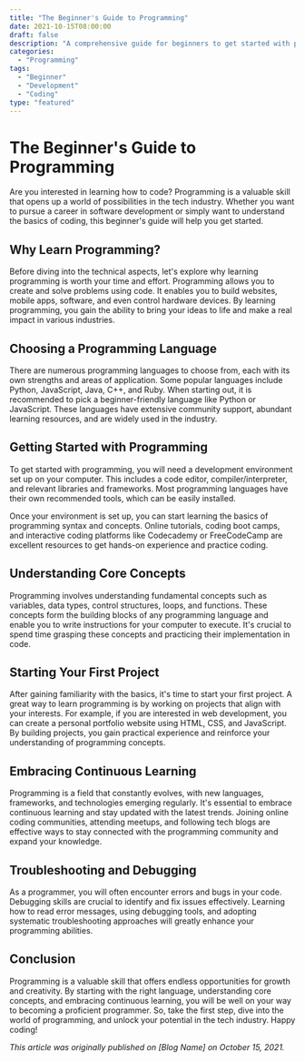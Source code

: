 ```yaml
---
title: "The Beginner's Guide to Programming"
date: 2021-10-15T08:00:00
draft: false
description: "A comprehensive guide for beginners to get started with programming."
categories: 
  - "Programming"
tags: 
  - "Beginner"
  - "Development"
  - "Coding"
type: "featured"
---
```


# The Beginner's Guide to Programming

Are you interested in learning how to code? Programming is a valuable skill that opens up a world of possibilities in the tech industry. Whether you want to pursue a career in software development or simply want to understand the basics of coding, this beginner's guide will help you get started. 

## Why Learn Programming?

Before diving into the technical aspects, let's explore why learning programming is worth your time and effort. Programming allows you to create and solve problems using code. It enables you to build websites, mobile apps, software, and even control hardware devices. By learning programming, you gain the ability to bring your ideas to life and make a real impact in various industries.

## Choosing a Programming Language

There are numerous programming languages to choose from, each with its own strengths and areas of application. Some popular languages include Python, JavaScript, Java, C++, and Ruby. When starting out, it is recommended to pick a beginner-friendly language like Python or JavaScript. These languages have extensive community support, abundant learning resources, and are widely used in the industry.

## Getting Started with Programming

To get started with programming, you will need a development environment set up on your computer. This includes a code editor, compiler/interpreter, and relevant libraries and frameworks. Most programming languages have their own recommended tools, which can be easily installed.

Once your environment is set up, you can start learning the basics of programming syntax and concepts. Online tutorials, coding boot camps, and interactive coding platforms like Codecademy or FreeCodeCamp are excellent resources to get hands-on experience and practice coding.

## Understanding Core Concepts

Programming involves understanding fundamental concepts such as variables, data types, control structures, loops, and functions. These concepts form the building blocks of any programming language and enable you to write instructions for your computer to execute. It's crucial to spend time grasping these concepts and practicing their implementation in code.

## Starting Your First Project

After gaining familiarity with the basics, it's time to start your first project. A great way to learn programming is by working on projects that align with your interests. For example, if you are interested in web development, you can create a personal portfolio website using HTML, CSS, and JavaScript. By building projects, you gain practical experience and reinforce your understanding of programming concepts.

## Embracing Continuous Learning

Programming is a field that constantly evolves, with new languages, frameworks, and technologies emerging regularly. It's essential to embrace continuous learning and stay updated with the latest trends. Joining online coding communities, attending meetups, and following tech blogs are effective ways to stay connected with the programming community and expand your knowledge.

## Troubleshooting and Debugging

As a programmer, you will often encounter errors and bugs in your code. Debugging skills are crucial to identify and fix issues effectively. Learning how to read error messages, using debugging tools, and adopting systematic troubleshooting approaches will greatly enhance your programming abilities.

## Conclusion

Programming is a valuable skill that offers endless opportunities for growth and creativity. By starting with the right language, understanding core concepts, and embracing continuous learning, you will be well on your way to becoming a proficient programmer. So, take the first step, dive into the world of programming, and unlock your potential in the tech industry. Happy coding!

*This article was originally published on [Blog Name] on October 15, 2021.*
